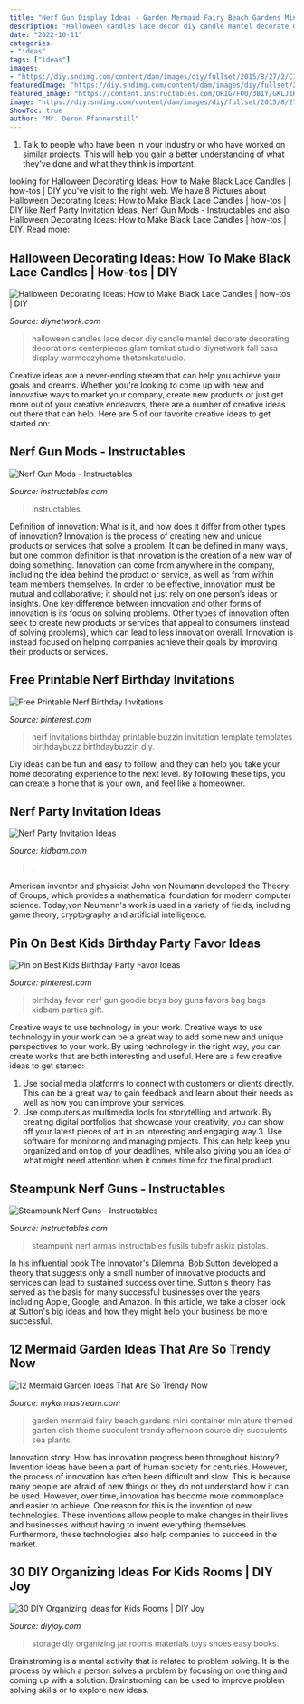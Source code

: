 ```yaml
---
title: "Nerf Gun Display Ideas - Garden Mermaid Fairy Beach Gardens Mini Container Miniature Themed Garten Dish Theme Succulent Trendy Afternoon Source Diy Succulents Sea Plants"
description: "Halloween candles lace decor diy candle mantel decorate decorating decorations centerpieces glam tomkat studio diynetwork fall casa display warmcozyhome thetomkatstudio"
date: "2022-10-11"
categories:
- "ideas"
tags: ["ideas"]
images:
- "https://diy.sndimg.com/content/dam/images/diy/fullset/2015/8/27/2/CI-Rennai-Hoefer_Halloween-Glam-mantel-lace-candles-after1.JPG.rend.hgtvcom.616.924.suffix/1440686671795.jpeg"
featuredImage: "https://diy.sndimg.com/content/dam/images/diy/fullset/2015/8/27/2/CI-Rennai-Hoefer_Halloween-Glam-mantel-lace-candles-after1.JPG.rend.hgtvcom.616.924.suffix/1440686671795.jpeg"
featured_image: "https://content.instructables.com/ORIG/FO0/3BIY/GKLJ1R7A/FO03BIYGKLJ1R7A.jpg?auto=webp&amp;frame=1"
image: "https://diy.sndimg.com/content/dam/images/diy/fullset/2015/8/27/2/CI-Rennai-Hoefer_Halloween-Glam-mantel-lace-candles-after1.JPG.rend.hgtvcom.616.924.suffix/1440686671795.jpeg"
ShowToc: true
author: "Mr. Deron Pfannerstill"
---
```



1. Talk to people who have been in your industry or who have worked on similar projects. This will help you gain a better understanding of what they've done and what they think is important.

	

		
looking for Halloween Decorating Ideas: How to Make Black Lace Candles | how-tos | DIY you've visit to the right web. We have 8 Pictures about Halloween Decorating Ideas: How to Make Black Lace Candles | how-tos | DIY like Nerf Party Invitation Ideas, Nerf Gun Mods - Instructables and also Halloween Decorating Ideas: How to Make Black Lace Candles | how-tos | DIY. Read more:
		
    
## Halloween Decorating Ideas: How To Make Black Lace Candles | How-tos | DIY

<img loading=lazy src="https://diy.sndimg.com/content/dam/images/diy/fullset/2015/8/27/2/CI-Rennai-Hoefer_Halloween-Glam-mantel-lace-candles-after1.JPG.rend.hgtvcom.616.924.suffix/1440686671795.jpeg" onerror="this.onerror=null;this.src='https://tse4.mm.bing.net/th?id=OIP.g7LfaAuE6GP1zI2T4ehd0wHaLH&amp;pid=15.1';" alt="Halloween Decorating Ideas: How to Make Black Lace Candles | how-tos | DIY">

_Source: diynetwork.com_

>halloween candles lace decor diy candle mantel decorate decorating decorations centerpieces glam tomkat studio diynetwork fall casa display warmcozyhome thetomkatstudio. 

	

Creative ideas are a never-ending stream that can help you achieve your goals and dreams. Whether you're looking to come up with new and innovative ways to market your company, create new products or just get more out of your creative endeavors, there are a number of creative ideas out there that can help. Here are 5 of our favorite creative ideas to get started on: 

    
## Nerf Gun Mods - Instructables

<img loading=lazy src="https://content.instructables.com/ORIG/FO0/3BIY/GKLJ1R7A/FO03BIYGKLJ1R7A.jpg?auto=webp&amp;frame=1" onerror="this.onerror=null;this.src='https://tse2.mm.bing.net/th?id=OIP.Pn4lyl16iH3vnKO53ml2xgHaLH&amp;pid=15.1';" alt="Nerf Gun Mods - Instructables">

_Source: instructables.com_

>instructables. 

	

Definition of innovation: What is it, and how does it differ from other types of innovation?
Innovation is the process of creating new and unique products or services that solve a problem. It can be defined in many ways, but one common definition is that innovation is the creation of a new way of doing something. Innovation can come from anywhere in the company, including the idea behind the product or service, as well as from within team members themselves. In order to be effective, innovation must be mutual and collaborative; it should not just rely on one person’s ideas or insights. 
One key difference between innovation and other forms of innovation is its focus on solving problems. Other types of innovation often seek to create new products or services that appeal to consumers (instead of solving problems), which can lead to less innovation overall. Innovation is instead focused on helping companies achieve their goals by improving their products or services.

    
## Free Printable Nerf Birthday Invitations

<img loading=lazy src="https://i.pinimg.com/736x/f7/90/a3/f790a36cee52f4125cb1d2320c5d630c.jpg?b=t" onerror="this.onerror=null;this.src='https://tse1.mm.bing.net/th?id=OIP.smSSRfF0-9a-jvWPRIF6IQAAAA&amp;pid=15.1';" alt="Free Printable Nerf Birthday Invitations">

_Source: pinterest.com_

>nerf invitations birthday printable buzzin invitation template templates birthdaybuzz birthdaybuzzin diy. 

	

Diy ideas can be fun and easy to follow, and they can help you take your home decorating experience to the next level. By following these tips, you can create a home that is your own, and feel like a homeowner.

    
## Nerf Party Invitation Ideas

<img loading=lazy src="http://kidbam.com/wp-content/uploads/2021/06/nerf-party-invitation-ideas.jpg" onerror="this.onerror=null;this.src='https://tse2.mm.bing.net/th?id=OIP.PR7FXMkAlXwGR6p7auRGkwHaPH&amp;pid=15.1';" alt="Nerf Party Invitation Ideas">

_Source: kidbam.com_

>. 

	

American inventor and physicist John von Neumann developed the Theory of Groups, which provides a mathematical foundation for modern computer science. Today,von Neumann's work is used in a variety of fields, including game theory, cryptography and artificial intelligence.

    
## Pin On Best Kids Birthday Party Favor Ideas

<img loading=lazy src="https://i.pinimg.com/736x/e1/0e/f2/e10ef2b690369425c1e89ff711037336.jpg" onerror="this.onerror=null;this.src='https://tse3.mm.bing.net/th?id=OIP.ZnsLMbhu1pV9x_1eMp58CQHaLG&amp;pid=15.1';" alt="Pin on Best Kids Birthday Party Favor Ideas">

_Source: pinterest.com_

>birthday favor nerf gun goodie boys boy guns favors bag bags kidbam parties gift. 

	

Creative ways to use technology in your work.
Creative ways to use technology in your work can be a great way to add some new and unique perspectives to your work. By using technology in the right way, you can create works that are both interesting and useful. Here are a few creative ideas to get started: 
1. Use social media platforms to connect with customers or clients directly. This can be a great way to gain feedback and learn about their needs as well as how you can improve your services.
2. Use computers as multimedia tools for storytelling and artwork. By creating digital portfolios that showcase your creativity, you can show off your latest pieces of art in an interesting and engaging way.3. Use software for monitoring and managing projects. This can help keep you organized and on top of your deadlines, while also giving you an idea of what might need attention when it comes time for the final product.
    
## Steampunk Nerf Guns - Instructables

<img loading=lazy src="https://content.instructables.com/ORIG/FEB/NH9C/GMX1RERR/FEBNH9CGMX1RERR.jpg?auto=webp&amp;frame=1&amp;width=2100" onerror="this.onerror=null;this.src='https://tse1.mm.bing.net/th?id=OIP.wwoBRCDy9Gx7lglomCVfHgHaEb&amp;pid=15.1';" alt="Steampunk Nerf Guns - Instructables">

_Source: instructables.com_

>steampunk nerf armas instructables fusils tubefr askix pistolas. 

	

In his influential book The Innovator's Dilemma, Bob Sutton developed a theory that suggests only a small number of innovative products and services can lead to sustained success over time. Sutton's theory has served as the basis for many successful businesses over the years, including Apple, Google, and Amazon. In this article, we take a closer look at Sutton's big ideas and how they might help your business be more successful.

    
## 12 Mermaid Garden Ideas That Are So Trendy Now

<img loading=lazy src="http://mykarmastream.com/wp-content/uploads/2017/05/Mermaid-Garden-Ideas-11.jpg" onerror="this.onerror=null;this.src='https://tse4.mm.bing.net/th?id=OIP.0WitXpc-ws9MW-NeKTJrRQHaFj&amp;pid=15.1';" alt="12 Mermaid Garden Ideas That Are So Trendy Now">

_Source: mykarmastream.com_

>garden mermaid fairy beach gardens mini container miniature themed garten dish theme succulent trendy afternoon source diy succulents sea plants. 

	

Innovation story: How has innovation progress been throughout history?
Invention ideas have been a part of human society for centuries. However, the process of innovation has often been difficult and slow. This is because many people are afraid of new things or they do not understand how it can be used. However, over time, innovation has become more commonplace and easier to achieve. One reason for this is the invention of new technologies. These inventions allow people to make changes in their lives and businesses without having to invent everything themselves. Furthermore, these technologies also help companies to succeed in the market.

    
## 30 DIY Organizing Ideas For Kids Rooms | DIY Joy

<img loading=lazy src="https://diyjoy.com/wp-content/uploads/2017/01/Jar-Storage-For-Art-Materials.jpg" onerror="this.onerror=null;this.src='https://tse2.mm.bing.net/th?id=OIP.0f7pHbCznFOoS-GIp-KhJwHaLE&amp;pid=15.1';" alt="30 DIY Organizing Ideas for Kids Rooms | DIY Joy">

_Source: diyjoy.com_

>storage diy organizing jar rooms materials toys shoes easy books. 

	

Brainstroming is a mental activity that is related to problem solving. It is the process by which a person solves a problem by focusing on one thing and coming up with a solution. Brainstroming can be used to improve problem solving skills or to explore new ideas.

